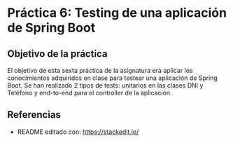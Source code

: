 
# Práctica 6: Testing de una aplicación de Spring Boot

## Objetivo de la práctica

El objetivo de esta sexta práctica de la asignatura era aplicar los conocimientos adquiridos en clase para testear una aplicación de Spring Boot. Se han realizado 2 tipos de tests: unitarios en las clases DNI y Teléfono y end-to-end para el controller de la aplicación.


## Referencias

- README editado con: https://stackedit.io/
